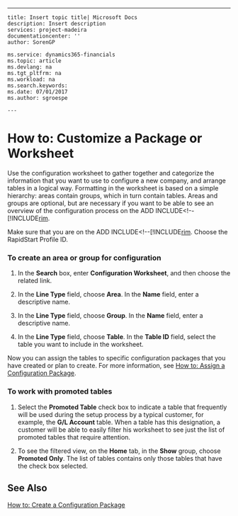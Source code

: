 ---
    title: Insert topic title| Microsoft Docs
    description: Insert description
    services: project-madeira
    documentationcenter: ''
    author: SorenGP

    ms.service: dynamics365-financials
    ms.topic: article
    ms.devlang: na
    ms.tgt_pltfrm: na
    ms.workload: na
    ms.search.keywords:
    ms.date: 07/01/2017
    ms.author: sgroespe

    ---
# How to: Customize a Package or Worksheet
Use the configuration worksheet to gather together and categorize the information that you want to use to configure a new company, and arrange tables in a logical way. Formatting in the worksheet is based on a simple hierarchy: areas contain groups, which in turn contain tables. Areas and groups are optional, but are necessary if you want to be able to see an overview of the configuration process on the ADD INCLUDE<!--[!INCLUDE[rim](../../includes/how-to-use-the-rapidstart-services-role-center-to-track-progress.md).  
  
 Make sure that you are on the ADD INCLUDE<!--[!INCLUDE[rim](../../includes/how-to-change-role-centers.md). Choose the RapidStart Profile ID.  
  
### To create an area or group for configuration  
  
1.  In the **Search** box, enter **Configuration Worksheet**, and then choose the related link.  
  
2.  In the **Line Type** field, choose **Area**. In the **Name** field, enter a descriptive name.  
  
3.  In the **Line Type** field, choose **Group**. In the **Name** field, enter a descriptive name.  
  
4.  In the **Line Type** field, choose **Table**. In the **Table ID** field, select the table you want to include in the worksheet.  
  
 Now you can assign the tables to specific configuration packages that you have created or plan to create. For more information, see [How to: Assign a Configuration Package](../how-to-assign-a-configuration-package.md).  
  
### To work with promoted tables  
  
1.  Select the **Promoted Table** check box to indicate a table that frequently will be used during the setup process by a typical customer, for example, the **G\/L Account** table. When a table has this designation, a customer will be able to easily filter his worksheet to see just the list of promoted tables that require attention.  
  
2.  To see the filtered view, on the **Home** tab, in the **Show** group, choose **Promoted Only**. The list of tables contains only those tables that have the check box selected.  
  
## See Also  
 [How to: Create a Configuration Package](../how-to-create-a-configuration-package.md)